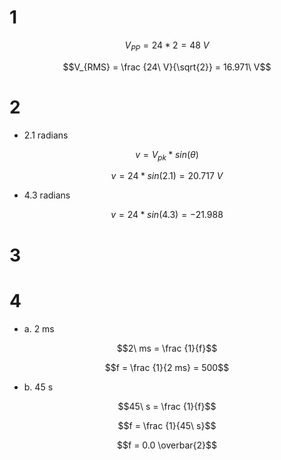 # 1

$$V_{PP} = 24*2 = 48\ V$$

$$V_{RMS} = \frac {24\ V}{\sqrt{2}}  = 16.971\ V$$

# 2

* 2.1 radians

$$v = V_{pk} * sin(\theta)$$

$$v = 24 * sin(2.1) =  20.717\ V$$

* 4.3 radians

$$v = 24 * sin(4.3) = - 21.988$$

# 3

# 4

* a. 2 ms

$$2\ ms = \frac {1}{f}$$

$$f = \frac {1}{2 ms} = 500$$

* b. 45 s

$$45\ s = \frac {1}{f}$$

$$f = \frac {1}{45\ s}$$

$$f = 0.0 \overbar{2}$$


